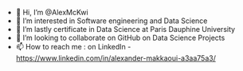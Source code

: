 - 👋 Hi, I’m @AlexMcKwi
- 👀 I’m interested in Software engineering and Data Science
- 🌱 I’m lastly certificate in Data Science at Paris Dauphine University
- 💞️ I’m looking to collaborate on GitHub on Data Science Projects
- 📫 How to reach me : on LinkedIn - https://www.linkedin.com/in/alexander-makkaoui-a3aa75a3/

